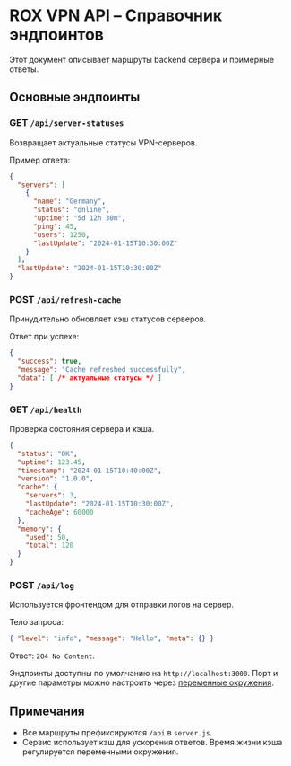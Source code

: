 # ROX VPN API – Справочник эндпоинтов

Этот документ описывает маршруты backend сервера и примерные ответы.

## Основные эндпоинты

### GET `/api/server-statuses`
Возвращает актуальные статусы VPN-серверов.

Пример ответа:
```json
{
  "servers": [
    {
      "name": "Germany",
      "status": "online",
      "uptime": "5d 12h 30m",
      "ping": 45,
      "users": 1250,
      "lastUpdate": "2024-01-15T10:30:00Z"
    }
  ],
  "lastUpdate": "2024-01-15T10:30:00Z"
}
```

### POST `/api/refresh-cache`
Принудительно обновляет кэш статусов серверов.

Ответ при успехе:
```json
{
  "success": true,
  "message": "Cache refreshed successfully",
  "data": [ /* актуальные статусы */ ]
}
```

### GET `/api/health`
Проверка состояния сервера и кэша.

```json
{
  "status": "OK",
  "uptime": 123.45,
  "timestamp": "2024-01-15T10:40:00Z",
  "version": "1.0.0",
  "cache": {
    "servers": 3,
    "lastUpdate": "2024-01-15T10:30:00Z",
    "cacheAge": 60000
  },
  "memory": {
    "used": 50,
    "total": 120
  }
}
```

### POST `/api/log`
Используется фронтендом для отправки логов на сервер.

Тело запроса:
```json
{ "level": "info", "message": "Hello", "meta": {} }
```
Ответ: `204 No Content`.

Эндпоинты доступны по умолчанию на `http://localhost:3000`. Порт и другие параметры можно настроить через [переменные окружения](ENVIRONMENT.md).

## Примечания
- Все маршруты префиксируются `/api` в `server.js`.
- Сервис использует кэш для ускорения ответов. Время жизни кэша регулируется переменными окружения.
